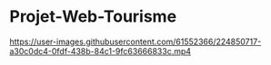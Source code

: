 # Projet-Web-Tourisme

https://user-images.githubusercontent.com/61552366/224850717-a30c0dc4-0fdf-438b-84c1-9fc63666833c.mp4

